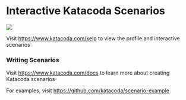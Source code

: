 # Interactive Katacoda Scenarios

[![](http://shields.katacoda.com/katacoda/kelp/count.svg)](https://www.katacoda.com/kelp "Get your profile on Katacoda.com")

Visit https://www.katacoda.com/kelp to view the profile and interactive scenarios

### Writing Scenarios
Visit https://www.katacoda.com/docs to learn more about creating Katacoda scenarios

For examples, visit https://github.com/katacoda/scenario-example
